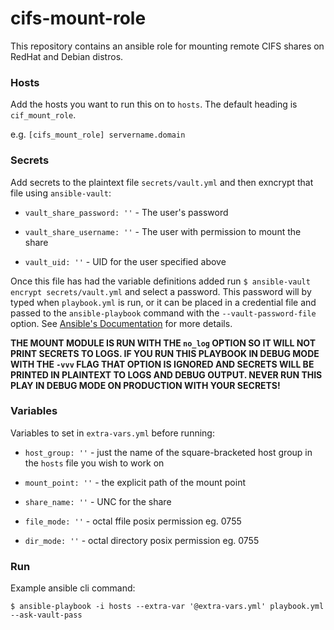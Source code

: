 # cifs-mount-role
This repository contains an ansible role for mounting remote CIFS shares on RedHat and Debian distros.

### Hosts
Add the hosts you want to run this on to `hosts`. The default heading is `cif_mount_role`.

e.g.
`[cifs_mount_role]
servername.domain
`

### Secrets
Add secrets to the plaintext file `secrets/vault.yml` and then exncrypt that file using `ansible-vault`:
- `vault_share_password: ''` - The user's password

- `vault_share_username: ''` - The user with permission to mount the share

- `vault_uid: ''` - UID for the user specified above

Once this file has had the variable definitions added run `$ ansible-vault encrypt secrets/vault.yml` and select a password. This password will by typed when `playbook.yml` is run, or it can be placed in a credential file and passed to the `ansible-playbook` command with the `--vault-password-file` option. See [Ansible's Documentation](https://docs.ansible.com/ansible/latest/user_guide/vault.html#passing-a-single-password) for more details.

**THE MOUNT MODULE IS RUN WITH THE `no_log` OPTION SO IT WILL NOT PRINT SECRETS TO LOGS. IF YOU RUN THIS PLAYBOOK IN DEBUG MODE WITH THE `-vvv` FLAG THAT OPTION IS IGNORED AND SECRETS WILL BE PRINTED IN PLAINTEXT TO LOGS AND DEBUG OUTPUT. NEVER RUN THIS PLAY IN DEBUG MODE ON PRODUCTION WITH YOUR SECRETS!**

### Variables
Variables to set in `extra-vars.yml` before running:
- `host_group: ''` - just the name of the square-bracketed host group in the `hosts` file you wish to work on

- `mount_point: ''` - the explicit path of the mount point

- `share_name: ''` - UNC for the share

- `file_mode: ''` - octal ffile posix permission eg. 0755

- `dir_mode: ''` - octal directory posix permission eg. 0755


### Run
Example ansible cli command:

`$ ansible-playbook -i hosts --extra-var '@extra-vars.yml' playbook.yml --ask-vault-pass`
